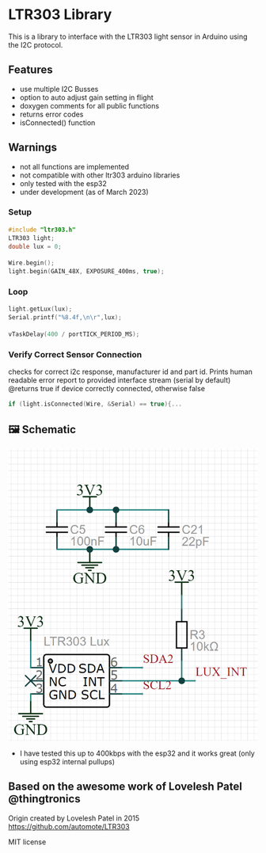 # LTR303 Library
This is a library to interface with the LTR303 light sensor in Arduino using the I2C protocol.

## Features
- use multiple I2C Busses
- option to auto adjust gain setting in flight
- doxygen comments for all public functions
- returns error codes
- isConnected() function 

## Warnings
- not all functions are implemented
- not compatible with other ltr303 arduino libraries
- only tested with the esp32
- under development (as of March 2023)

### Setup
```c++
#include "ltr303.h"
LTR303 light;
double lux = 0;

Wire.begin();
light.begin(GAIN_48X, EXPOSURE_400ms, true);
```

### Loop
```c++
light.getLux(lux);
Serial.printf("%8.4f,\n\r",lux);

vTaskDelay(400 / portTICK_PERIOD_MS);
```

### Verify Correct Sensor Connection
checks for correct  i2c response, manufacturer id and part id.
Prints human readable error report to provided interface stream (serial by default)
@returns true if device correctly connected, otherwise false
```c++
if (light.isConnected(Wire, &Serial) == true){...
```

## 🖼️ Schematic
![Schematic](/images/schematic.png)
- I have tested this up to 400kbps with the esp32 and it works great (only using esp32 internal pullups)


## Based on the awesome work of Lovelesh Patel @thingtronics
Origin created by Lovelesh Patel in 2015
https://github.com/automote/LTR303

MIT license
